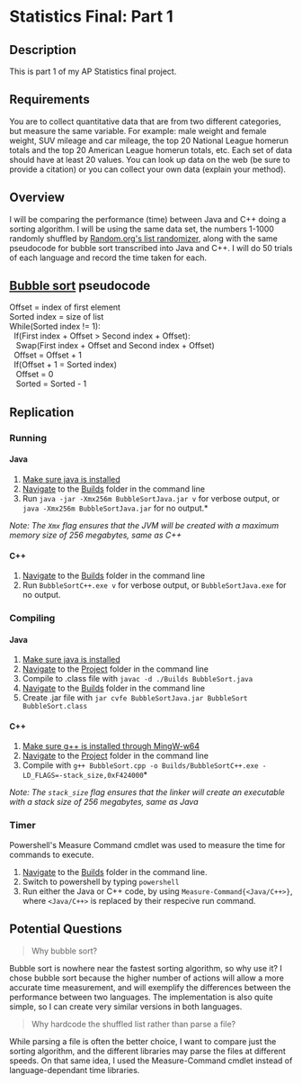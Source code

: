 # Statistics Final: Part 1

## Description
This is part 1 of my AP Statistics final project.

## Requirements
You are to collect quantitative data that are from two different categories, but
measure the same variable. For example: male weight and female weight, SUV
mileage and car mileage, the top 20 National League homerun totals and the top 20
American League homerun totals, etc. Each set of data should have at least 20
values. You can look up data on the web (be sure to provide a citation) or you can
collect your own data (explain your method).

## Overview
I will be comparing the performance (time) between Java and C++ doing a sorting algorithm. I will be using the same data set, the numbers 1-1000 randomly shuffled by [Random.org's list randomizer](https://www.random.org/lists/), along with the same pseudocode for bubble sort transcribed into Java and C++. I will do 50 trials of each language and record the time taken for each.

## [Bubble sort](https://en.wikipedia.org/wiki/Bubble_sort) pseudocode
Offset = index of first element<br>
Sorted index = size of list<br>
While(Sorted index != 1):<br>
&nbsp; If(First index + Offset > Second index + Offset):<br>
&nbsp;&nbsp; Swap(First index + Offset and Second index + Offset)<br>
&nbsp; Offset = Offset + 1<br>
&nbsp; If(Offset + 1 = Sorted index)<br>
&nbsp;&nbsp; Offset = 0<br>
&nbsp;&nbsp; Sorted = Sorted - 1<br>

## Replication

### Running

#### Java
1. [Make sure java is installed](https://www.baeldung.com/java-check-is-installed)
2. [Navigate](https://www.howtogeek.com/659411/how-to-change-directories-in-command-prompt-on-windows-10/) to the [Builds](https://github.com/DPS100/StatisticsFinalPart1/tree/main/Builds) folder in the command line
3. Run `java -jar -Xmx256m BubbleSortJava.jar v` for verbose output, or `java -Xmx256m BubbleSortJava.jar` for no output.*

*Note: The `Xmx` flag ensures that the JVM will be created with a maximum memory size of 256 megabytes, same as C++*

#### C++
1. [Navigate](https://www.howtogeek.com/659411/how-to-change-directories-in-command-prompt-on-windows-10/) to the [Builds](https://github.com/DPS100/StatisticsFinalPart1/tree/main/Builds) folder in the command line
2. Run `BubbleSortC++.exe v` for verbose output, or `BubbleSortJava.exe` for no output.

### Compiling

#### Java
1. [Make sure java is installed](https://www.baeldung.com/java-check-is-installed)
2. [Navigate](https://www.howtogeek.com/659411/how-to-change-directories-in-command-prompt-on-windows-10/) to the [Project](https://github.com/DPS100/StatisticsFinalPart1) folder in the command line
3. Compile to .class file with `javac -d ./Builds BubbleSort.java`
4. [Navigate](https://www.howtogeek.com/659411/how-to-change-directories-in-command-prompt-on-windows-10/) to the [Builds](https://github.com/DPS100/StatisticsFinalPart1/tree/main/Builds) folder in the command line
5. Create .jar file with `jar cvfe BubbleSortJava.jar BubbleSort BubbleSort.class`

#### C++
1. [Make sure g++ is installed through MingW-w64](https://code.visualstudio.com/docs/cpp/config-mingw)
2. [Navigate](https://www.howtogeek.com/659411/how-to-change-directories-in-command-prompt-on-windows-10/) to the [Project](https://github.com/DPS100/StatisticsFinalPart1) folder in the command line
3. Compile with `g++ BubbleSort.cpp -o Builds/BubbleSortC++.exe -LD_FLAGS=-stack_size,0xF424000`*

*Note: The `stack_size` flag ensures that the linker will create an executable with a stack size of 256 megabytes, same as Java*

### Timer
Powershell's Measure Command cmdlet was used to measure the time for commands to execute.
1. [Navigate](https://www.howtogeek.com/659411/how-to-change-directories-in-command-prompt-on-windows-10/) to the [Builds](https://github.com/DPS100/StatisticsFinalPart1/tree/main/Builds) folder in the command line.
2. Switch to powershell by typing `powershell`
3. Run either the Java or C++ code, by using `Measure-Command{<Java/C++>}`, where `<Java/C++>` is replaced by their respecive run command.

## Potential Questions

> Why bubble sort?

Bubble sort is nowhere near the fastest sorting algorithm, so why use it? I chose bubble sort because the higher number of actions will allow a more accurate time measurement, and will exemplify the differences between the performance between two languages. The implementation is also quite simple, so I can create very similar versions in both languages.
> Why hardcode the shuffled list rather than parse a file?

While parsing a file is often the better choice, I want to compare just the sorting algorithm, and the different libraries may parse the files at different speeds. On that same idea, I used the Measure-Command cmdlet instead of language-dependant time libraries.
